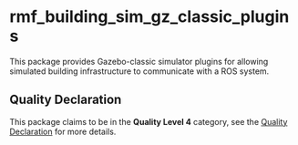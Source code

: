 # rmf\_building\_sim\_gz_classic\_plugins

This package provides Gazebo-classic simulator plugins for allowing simulated building infrastructure to communicate with a ROS system.

## Quality Declaration

This package claims to be in the **Quality Level 4** category, see the [Quality Declaration](./QUALITY_DECLARATION.md) for more details.
